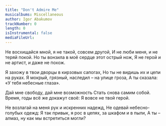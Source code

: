 ```yaml
---
title: "Don't Admire Me"
musicalbums: Miscellaneous
author: Igor Abakumov
trackNumber: 0
length: 0
isInstrumental: false
mediaFileUrl: 
---
```


Не восхищайся мной, я не такой, совсем другой,
И не люби меня, и не теряй покой.
Но ты вонзила в моё сердце этот острый нож,
Я не герой и не артист, и даже не похож.

Я захожу в твои дворцы в кирзовых сапогах,
Но ты не видишь их и цепи на руках.
Я мокрый, грязный, наследил – на улице гроза,
А ты сказала: «У тебя небесные глаза».

Дай мне свободу, дай мне возможность
Стать снова самим собой.
Время, годы всё же докажут своё:
Я вовсе не твой герой.

Не возлагай на меня рук и искренних надежд,
Не одевай небесно-голубых одежд:
Я так привык, я рос в цепях, за шкафом и в пыли,
А ты – алмаз, ну как мы встретиться могли?

